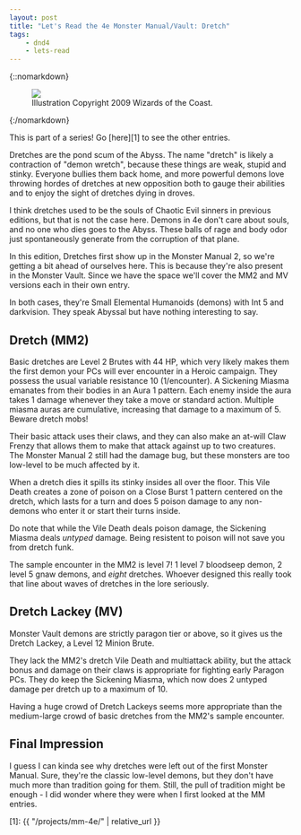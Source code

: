 ```yaml
---
layout: post
title: "Let's Read the 4e Monster Manual/Vault: Dretch"
tags:
    - dnd4
    - lets-read
---
```


{::nomarkdown}
<figure>
  <img src="{{ "/assets/wir-mm-4e-dretch.png" | absolute_url }}"/>
  <figcaption>Illustration Copyright 2009 Wizards of the Coast.</figcaption>
</figure>
{:/nomarkdown}

This is part of a series! Go [here][1] to see the other entries.

Dretches are the pond scum of the Abyss. The name "dretch" is likely a
contraction of "demon wretch", because these things are weak, stupid and
stinky. Everyone bullies them back home, and more powerful demons love throwing
hordes of dretches at new opposition both to gauge their abilities and to enjoy
the sight of dretches dying in droves.

I think dretches used to be the souls of Chaotic Evil sinners in previous
editions, but that is not the case here. Demons in 4e don't care about souls,
and no one who dies goes to the Abyss. These balls of rage and body odor just
spontaneously generate from the corruption of that plane.

In this edition, Dretches first show up in the Monster Manual 2, so we're
getting a bit ahead of ourselves here. This is because they're also present in
the Monster Vault. Since we have the space we'll cover the MM2 and MV versions
each in their own entry.

In both cases, they're Small Elemental Humanoids (demons) with Int 5 and
darkvision. They speak Abyssal but have nothing interesting to say.

## Dretch (MM2)

Basic dretches are Level 2 Brutes with 44 HP, which very likely makes them the
first demon your PCs will ever encounter in a Heroic campaign. They possess the
usual variable resistance 10 (1/encounter). A Sickening Miasma emanates from
their bodies in an Aura 1 pattern. Each enemy inside the aura takes 1 damage
whenever they take a move or standard action. Multiple miasma auras are
cumulative, increasing that damage to a maximum of 5. Beware dretch mobs!

Their basic attack uses their claws, and they can also make an at-will Claw
Frenzy that allows them to make that attack against up to two creatures. The
Monster Manual 2 still had the damage bug, but these monsters are too low-level
to be much affected by it.

When a dretch dies it spills its stinky insides all over the floor. This Vile
Death creates a zone of poison on a Close Burst 1 pattern centered on the
dretch, which lasts for a turn and does 5 poison damage to any non-demons who
enter it or start their turns inside.

Do note that while the Vile Death deals poison damage, the Sickening Miasma
deals _untyped_ damage. Being resistent to poison will not save you from dretch
funk.

The sample encounter in the MM2 is level 7! 1 level 7 bloodseep demon, 2 level 5
gnaw demons, and _eight_ dretches. Whoever designed this really took that line
about waves of dretches in the lore seriously.

## Dretch Lackey (MV)

Monster Vault demons are strictly paragon tier or above, so it gives us the
Dretch Lackey, a Level 12 Minion Brute.

They lack the MM2's dretch Vile Death and multiattack ability, but the attack
bonus and damage on their claws is appropriate for fighting early Paragon
PCs. They do keep the Sickening Miasma, which now does 2 untyped damage per
dretch up to a maximum of 10.

Having a huge crowd of Dretch Lackeys seems more appropriate than the
medium-large crowd of basic dretches from the MM2's sample encounter.

## Final Impression

I guess I can kinda see why dretches were left out of the first Monster
Manual. Sure, they're the classic low-level demons, but they don't have much
more than tradition going for them. Still, the pull of tradition might be
enough - I did wonder where they were when I first looked at the MM entries.

[1]: {{ "/projects/mm-4e/" | relative_url }}

